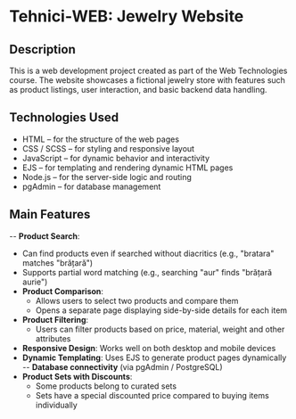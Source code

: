 # Tehnici-WEB: Jewelry Website

## Description
This is a web development project created as part of the Web Technologies course. The website showcases a fictional jewelry store with features such as product listings, user interaction, and basic backend data handling.

## Technologies Used
- HTML – for the structure of the web pages
- CSS / SCSS – for styling and responsive layout
- JavaScript – for dynamic behavior and interactivity
- EJS – for templating and rendering dynamic HTML pages
- Node.js – for the server-side logic and routing
- pgAdmin – for database management

## Main Features
-- **Product Search**: 
  - Can find products even if searched without diacritics (e.g., "bratara" matches "brățară")
  - Supports partial word matching (e.g., searching "aur" finds "brățară aurie")
- **Product Comparison**:
  - Allows users to select two products and compare them
  - Opens a separate page displaying side-by-side details for each item
- **Product Filtering**:
  - Users can filter products based on price, material, weight and other attributes
- **Responsive Design**: Works well on both desktop and mobile devices
- **Dynamic Templating**: Uses EJS to generate product pages dynamically
-- **Database connectivity** (via pgAdmin / PostgreSQL)
- **Product Sets with Discounts**:
  - Some products belong to curated sets
  - Sets have a special discounted price compared to buying items individually

